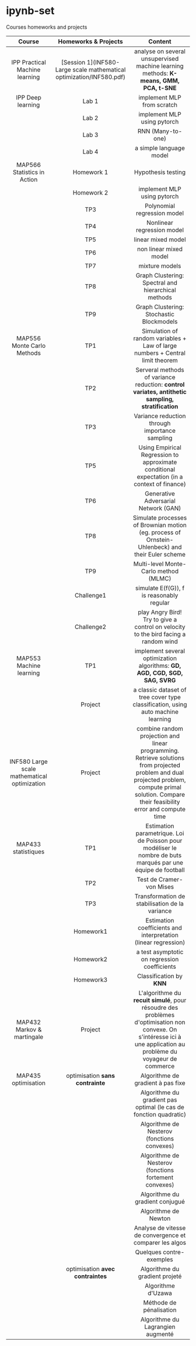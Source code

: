 # ipynb-set
Courses homeworks and projects

| Course       | Homeworks & Projects | Content | 
| :--:         | :--:                 | :--:    | 
| IPP Practical Machine learning | [Session 1](INF580-Large scale mathematical optimization/INF580.pdf)  | analyse on several unsupervised machine learning methods: **K-means, GMM, PCA, t-SNE** | 
| IPP Deep learning | Lab 1  | implement MLP from scratch |
|                   | Lab 2  | implement MLP using pytorch |
|                   | Lab 3  | RNN (Many-to-one) |
|                   | Lab 4  | a simple language model |
| MAP566 Statistics in Action  | Homework 1  | Hypothesis testing |
|                                | Homework 2  | implement MLP using pytorch |
|                                | TP3         | Polynomial regression model |
|                                | TP4         | Nonlinear regression model |
|                                | TP5         | linear mixed model |
|                                | TP6         | non linear mixed model |
|                                | TP7         | mixture models |
|                                | TP8         | Graph Clustering: Spectral and hierarchical methods |
|                                | TP9         | Graph Clustering: Stochastic Blockmodels |
|MAP556 Monte Carlo Methods      | TP1         | Simulation of random variables + Law of large numbers + Central limit theorem |
|                                | TP2         | Serveral methods of variance reduction: **control variates, antithetic sampling, stratification** |
|                                | TP3         | Variance reduction through importance sampling |
|                                | TP5         | Using Empirical Regression to approximate conditional expectation (in a context of finance) |
|                                | TP6         | Generative Adversarial Network (GAN) |
|                                | TP8         | Simulate processes of Brownian motion (eg. process of Ornstein-Uhlenbeck) and their Euler scheme |
|                                | TP9         | Multi-level Monte-Carlo method (MLMC) |
|                                | Challenge1  | simulate E(f(G)), f is reasonably regular|
|                                | Challenge2  | play Angry Bird! Try to give a control on velocity to the bird facing a random wind|
|MAP553 Machine learning         | TP1         | implement several optimization algorithms: **GD, AGD, CGD, SGD, SAG, SVRG** |
|                                | Project     | a classic dataset of tree cover type classification, using auto machine learning |
|INF580 Large scale mathematical optimization  | Project | combine random projection and linear programming. Retrieve solutions from projected problem and dual projected problem, compute primal solution. Compare their feasibility error and compute time |
|MAP433 statistiques             | TP1         | Estimation parametrique. Loi de Poisson pour modéliser le nombre de buts marqués par une équipe de football |
|                                | TP2         | Test de Cramer-von Mises|
|                                | TP3         | Transformation de stabilisation de la variance |
|                                | Homework1   | Estimation coefficients and interpretation (linear regression) | 
|                                | Homework2   | a test asymptotic on regression coefficients |
|                                | Homework3   | Classification by **KNN** |
|MAP432 Markov & martingale      | Project     | L'algorithme du **recuit simulé**, pour résoudre des problèmes d'optimisation non convexe. On s'intéresse ici à une application au problème du voyageur de commerce |
|MAP435 optimisation             | optimisation **sans contrainte**  | Algorithme de gradient à pas fixe |
||  | Algorithme du gradient pas optimal (le cas de fonction quadratic) |
||  | Algorithme de Nesterov (fonctions convexes) |
||  | Algorithme de Nesterov (fonctions fortement convexes) |
||  | Algorithme du gradient conjugué |
||  | Algorithme de Newton |
||  | Analyse de vitesse de convergence et comparer les algos |
||  | Quelques contre-exemples |
|            | optimisation **avec contraintes**  | Algorithme du gradient projeté |
|            |   | Algorithme d'Uzawa |
|            |   | Méthode de pénalisation |
|            |   | Algorithme du Lagrangien augmenté |
